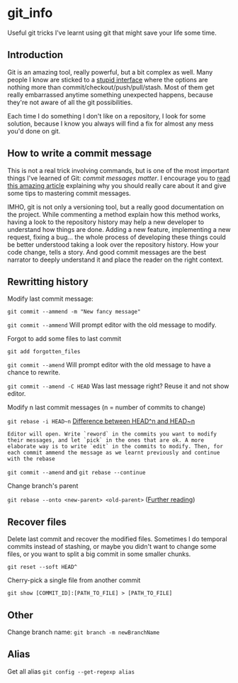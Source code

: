 # git_info
Useful git tricks I've learnt using git that might save your life some time.

## Introduction
Git is an amazing tool, really powerful, but a bit complex as well. Many people I know are sticked to a [stupid interface][itbwtcl] where the options are nothing more than commit/checkout/push/pull/stash. Most of them get really embarrassed anytime something unexpected happens, because they're not aware of all the git possibilities.

Each time I do something I don't like on a repository, I look for some solution, because I know you always will find a fix for almost any mess you'd done on git.


## How to write a commit message
This is not a real trick involving commands, but is one of the most important things I've learned of Git: *commit messages matter*. I encourage you to [read this amazing article][gitcommit] explaining why you should really care about it and give some tips to mastering commit messages.

IMHO, git is not only a versioning tool, but a really good documentation on the project. While commenting a method explain how this method works, having a look to the repository history may help a new developer to understand how things are done. Adding a new feature, implementing a new request, fixing a bug... the whole process of developing these things could be better understood taking a look over the repository history. How your code change, tells a story. And good commit messages are the best narrator to deeply understand it and place the reader on the right context.

## Rewritting history
Modify last commit message:

`git commit --ammend -m "New fancy message"`

`git commit --ammend` Will prompt editor with the old message to modify.

Forgot to add some files to last commit

`git add forgotten_files`

`git commit --amend` Will prompt editor with the old message to have a chance to rewrite.

`git commit --amend -C HEAD` Was last message right? Reuse it and not show editor.


Modify n last commit messages (n = number of commits to change)

`git rebase -i HEAD~n` [Difference between HEAD^n and HEAD~n][headsdiff]

	Editor will open. Write `reword` in the commits you want to modify their messages, and let `pick` in the ones that are ok. A more elaborate way is to write `edit` in the commits to modify. Then, for each commit ammend the message as we learnt previously and continue with the rebase

`git commit --amend` and `git rebase --continue`

Change branch's parent

`git rebase --onto <new-parent> <old-parent>` ([Further reading][change-parents])


## Recover files
Delete last commit and recover the modified files. Sometimes I do temporal commits instead of stashing, or maybe you didn't want to change some files, or you want to split a big commit in some smaller chunks.

`git reset --soft HEAD^`

Cherry-pick a single file from another commit

`git show [COMMIT_ID]:[PATH_TO_FILE] > [PATH_TO_FILE]`


## Other
Change branch name:
`git branch -m newBranchName`


## Alias
Get all alias
`git config --get-regexp alias`


[itbwtcl]: http://www.cryptonomicon.com/beginning.html
[gitcommit]: http://chris.beams.io/posts/git-commit/
[headsdiff]: http://stackoverflow.com/questions/2221658/whats-the-difference-between-head-and-head-in-git
[change-parents]: http://stackoverflow.com/questions/3810348/setting-git-parent-pointer-to-a-different-parent
[stash-recover]: http://stackoverflow.com/a/1105666/1516973
